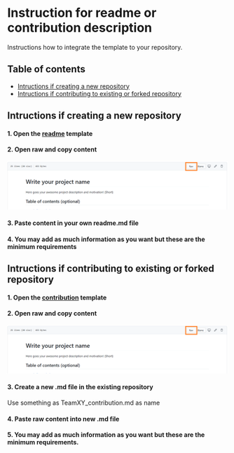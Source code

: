 # Instruction for readme or contribution description

Instructions how to integrate the template to your repository.

## Table of contents
* [Intructions if creating a new repository](#intructions-if-creating-a-new-repository)
* [Intructions if contributing to existing or forked repository](#intructions-if-contributing-to-existing-or-forked-repository)

## Intructions if creating a new repository
#### 1. Open the [readme](https://github.com/BFEdigital/Documentation-templates/blob/master/template_readme.md) template

#### 2. Open raw and copy content
![raw1](/img/raw.png)

#### 3. Paste content in your own readme.md file

#### 4. You may add as much information as you want but these are the minimum requirements

## Intructions if contributing to existing or forked repository
#### 1. Open the [contribution](https://github.com/BFEdigital/Documentation-templates/blob/master/template_teamXYZ_contribution.md) template

#### 2. Open raw and copy content
![raw1](/img/raw.png)

#### 3. Create a new .md file in the existing repository
Use something as TeamXY_contribution.md as name

#### 4. Paste raw content into new .md file

#### 5. You may add as much information as you want but these are the minimum requirements.


